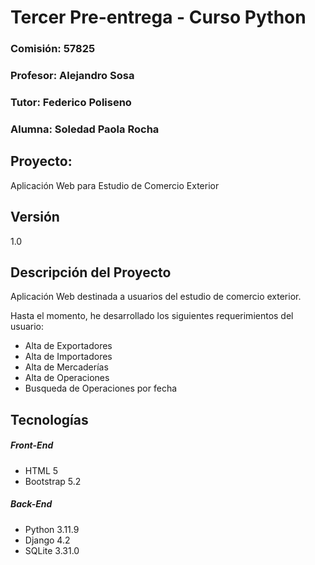 # Tercer Pre-entrega - Curso Python
### Comisión: 57825
### Profesor: Alejandro Sosa
### Tutor: Federico Poliseno
### Alumna: Soledad Paola Rocha
## Proyecto:
Aplicación Web para Estudio de Comercio Exterior

## Versión
1.0

## Descripción del Proyecto
Aplicación Web destinada a usuarios del estudio de comercio exterior.

Hasta el momento, he desarrollado los siguientes requerimientos del usuario:
- Alta de Exportadores
- Alta de Importadores
- Alta de Mercaderías 
- Alta de Operaciones
- Busqueda de Operaciones por fecha

## Tecnologías

##### Front-End
- HTML 5
- Bootstrap 5.2

##### Back-End
- Python 3.11.9
- Django 4.2
- SQLite 3.31.0

